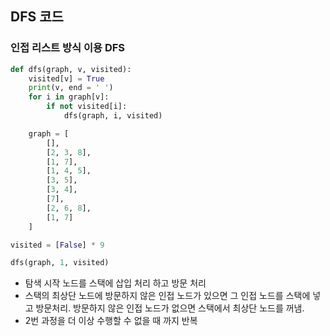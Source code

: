 ## DFS 코드

### 인접 리스트 방식 이용 DFS

```python
def dfs(graph, v, visited):
	visited[v] = True
	print(v, end = ' ')
	for i in graph[v]:
		if not visited[i]:
			dfs(graph, i, visited)

	graph = [
		[],
		[2, 3, 8],
		[1, 7],
		[1, 4, 5],
		[3, 5],
		[3, 4],
		[7],
		[2, 6, 8],
		[1, 7]
	]

visited = [False] * 9

dfs(graph, 1, visited)
```

- 탐색 시작 노드를 스택에 삽입 처리 하고 방문 처리
- 스택의 최상단 노드에 방문하지 않은 인접 노드가 있으면 그 인접 노드를 스택에 넣고 방문처리. 방문하지 않은 인접 노드가 없으면 스택에서 최상단 노드를 꺼냄.
- 2번 과정을 더 이상 수행할 수 없을 때 까지 반복
